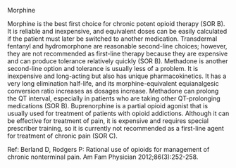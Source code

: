 Morphine

Morphine is the best first choice for chronic potent opioid therapy (SOR B). It is reliable and inexpensive,
and equivalent doses can be easily calculated if the patient must later be switched to another medication.
Transdermal fentanyl and hydromorphone are reasonable second-line choices; however, they are not
recommended as first-line therapy because they are expensive and can produce tolerance relatively quickly
(SOR B). Methadone is another second-line option and tolerance is usually less of a problem. It is
inexpensive and long-acting but also has unique pharmacokinetics. It has a very long elimination half-life,
and its morphine-equivalent equianalgesic conversion ratio increases as dosages increase. Methadone can
prolong the QT interval, especially in patients who are taking other QT-prolonging medications (SOR B).
Buprenorphine is a partial opioid agonist that is usually used for treatment of patients with opioid
addictions. Although it can be effective for treatment of pain, it is expensive and requires special prescriber
training, so it is currently not recommended as a first-line agent for treatment of chronic pain (SOR C).

Ref: Berland D, Rodgers P: Rational use of opioids for management of chronic nonterminal pain. Am Fam Physician
2012;86(3):252-258.